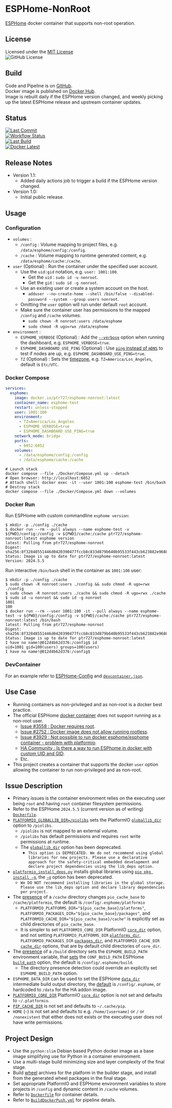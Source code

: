 # ESPHome-NonRoot

[ESPHome][esphome-link] docker container that supports non-root operation.

## License

Licensed under the [MIT License][license-link]  
![GitHub License][license-shield]

## Build

Code and Pipeline is on [GitHub][github-link].  
Docker image is published on [Docker Hub][docker-link].  
Image is rebuilt daily if the ESPHome version changed, and weekly picking up the latest ESPHome release and upstream container updates.

## Status

[![Last Commit][last-commit-shield]][commit-link]  
[![Workflow Status][workflow-status-shield]][actions-link]  
[![Last Build][last-build-shield]][actions-link]  
[![Docker Latest][docker-latest-version-shield]][docker-link]

## Release Notes

- Version 1.1:
  - Added daily actions job to trigger a build if the ESPHome version changed.
- Version 1.0:
  - Initial public release.

## Usage

### Configuration

- `volumes` :
  - `/config` : Volume mapping to project files, e.g. `/data/esphome/config:/config`.
  - `/cache` : Volume mapping to runtime generated content, e.g. `/data/esphome/cache:/cache`.
- `user` (Optional) : Run the container under the specified user account.
  - Use the `uid:gid` notation, e.g. `user: 1001:100`.
    - Get the `uid` : `sudo id -u nonroot`.
    - Get the `gid` : `sudo id -g nonroot`.
  - Use an existing user or create a system account on the host.
    - `adduser --no-create-home --shell /bin/false --disabled-password --system --group users nonroot`.
  - Omitting the `user` option will run under default `root` account.
  - Make sure the container user has permissions to the mapped `/config` and `/cache` volumes.
    - `sudo chown -R nonroot:users /data/esphome`
    - `sudo chmod -R ugo=rwx /data/esphome`
- `environment` :
  - `ESPHOME_VERBOSE` (Optional) : Add the [`--verbose`](https://esphome.io/guides/cli.html#cmdoption-v-verbose) option when running the dashboard, e.g. `ESPHOME_VERBOSE=true`.
  - `ESPHOME_DASHBOARD_USE_PING` (Optional) : Use [`ping` instead of `mDNS`](https://github.com/esphome/issues/issues/641#issuecomment-534156628) to test if nodes are up, e.g. `ESPHOME_DASHBOARD_USE_PING=true`.
  - `TZ` (Optional) : Sets the [timezone](https://en.wikipedia.org/wiki/List_of_tz_database_time_zones), e.g. `TZ=America/Los_Angeles`, default is `Etc/UTC`.

### Docker Compose

```yaml
services:
  esphome:
    image: docker.io/ptr727/esphome-nonroot:latest
    container_name: esphome-test
    restart: unless-stopped
    user: 1001:100
    environment:
      - TZ=America/Los_Angeles
      - ESPHOME_VERBOSE=true
      - ESPHOME_DASHBOARD_USE_PING=true
    network_mode: bridge
    ports:
      - 6052:6052
    volumes:
      - /data/esphome/config:/config
      - /data/esphome/cache:/cache
```

```console
# Launch stack
docker compose --file ./Docker/Compose.yml up --detach
# Open browser: http://localhost:6052
# Attach shell: docker exec -it --user 1001:100 esphome-test /bin/bash
# Destroy stack
docker compose --file ./Docker/Compose.yml down --volumes
```

### Docker Run

Run ESPHome with custom commandline `esphome version`:

```console
$ mkdir -p ./config ./cache
$ docker run --rm --pull always --name esphome-test -v ${PWD}/config:/config -v ${PWD}/cache:/cache ptr727/esphome-nonroot:latest esphome version
latest: Pulling from ptr727/esphome-nonroot
Digest: sha256:8f32848551446d0420390477fccb8c833d879b640b95533f443cb623882e9688
Status: Image is up to date for ptr727/esphome-nonroot:latest
Version: 2024.5.5
```

Run interactive `/bin/bash` shell in the container as `1001:100` user:

```console
$ mkdir -p ./config ./cache
$ sudo chown -R nonroot:users ./config && sudo chmod -R ugo=rwx ./config
$ sudo chown -R nonroot:users ./cache && sudo chmod -R ugo=rwx ./cache
$ sudo id -u nonroot && sudo id -g nonroot
1001
100
$ docker run --rm --user 1001:100 -it --pull always --name esphome-test -v ${PWD}/config:/config -v ${PWD}/cache:/cache ptr727/esphome-nonroot:latest /bin/bash
latest: Pulling from ptr727/esphome-nonroot
Digest: sha256:8f32848551446d0420390477fccb8c833d879b640b95533f443cb623882e9688
Status: Image is up to date for ptr727/esphome-nonroot:latest
I have no name!@012d4b62d376:/config$ id
uid=1001 gid=100(users) groups=100(users)
I have no name!@012d4b62d376:/config$
```

### DevContainer

For an example refer to [ESPHome-Config](https://github.com/ptr727/ESPHome-Config) and [`devcontainer.json`](https://github.com/ptr727/ESPHome-Config/blob/main/.devcontainer/devcontainer.json).

## Use Case

- Running containers as non-privileged and as non-root is a docker best practice.
- The official ESPHome [docker container][esphome-docker-link] does not support running as a non-root user.
  - [Issue #3558 : Docker requires root](https://github.com/esphome/issues/issues/3558).
  - [Issue #2752 : Docker image does not allow running rootless](https://github.com/esphome/issues/issues/2752).
  - [Issue #3929 : Not possible to run docker esphome/esphome container - problem with platformio](https://github.com/esphome/issues/issues/3929).
  - [HA Community : Is there a way to run ESPhome in docker with custom UID and GID](https://community.home-assistant.io/t/is-there-a-way-to-run-esphome-in-docker-with-custom-uid-and-gid/668256).
  - Etc.
- This project creates a container that supports the docker `user` option allowing the container to run non-privileged and as non-root.

## Issue Description

- Primary issues is the container environment relies on the executing user being `root` and having `root` container filesystem permissions.
- Refer to the ESPHome `2024.5.5` (current version as of writing) [`Dockerfile`](https://github.com/esphome/esphome/blob/2024.5.5/docker/Dockerfile).
- [`PLATFORMIO_GLOBALLIB_DIR=/piolibs`](https://github.com/esphome/esphome/blob/2024.5.5/docker/Dockerfile#L67) sets the PlatformIO [`globallib_dir`](https://docs.platformio.org/en/latest/envvars.html#envvar-PLATFORMIO_GLOBALLIB_DIR) option to `/piolibs`.
  - `/piolibs` is not mapped to an external volume.
  - `/piolibs` has default permissions and requires `root` write permissions at runtime.
  - The [`globallib_dir`](https://docs.platformio.org/en/latest/projectconf/sections/platformio/options/directory/globallib_dir.html#projectconf-pio-globallib-dir) option has been deprecated.
    - `This option is DEPRECATED. We do not recommend using global libraries for new projects. Please use a declarative approach for the safety-critical embedded development and declare project dependencies using the lib_deps option.`
- [`platformio_install_deps.py`](https://github.com/esphome/esphome/blob/2024.5.5/docker/Dockerfile#L101) installs global libraries using [`pio pkg install -g`](https://github.com/esphome/esphome/blob/2024.5.5/script/platformio_install_deps.py#L58), the [`-g`](https://docs.platformio.org/en/stable/core/userguide/pkg/cmd_install.html#cmdoption-pio-pkg-install-g) option has been deprecated.
  - `We DO NOT recommend installing libraries in the global storage. Please use the lib_deps option and declare library dependencies per project.`
- The [presence](https://github.com/esphome/esphome/blob/2024.5.5/docker/docker_entrypoint.sh#L6) of a `/cache` directory changes `pio_cache_base` to `/cache/platformio`, the default is `/config/.esphome/platformio`
  - `PLATFORMIO_PLATFORMS_DIR="${pio_cache_base}/platforms"`, `PLATFORMIO_PACKAGES_DIR="${pio_cache_base}/packages"`, and `PLATFORMIO_CACHE_DIR="${pio_cache_base}/cache"` is explicitly set as child directories of `pio_cache_base`.
  - It is simpler to set `PLATFORMIO_CORE_DIR` PlatformIO [`core_dir`](https://docs.platformio.org/en/latest/envvars.html#envvar-PLATFORMIO_CORE_DIR) option, and not setting `PLATFORMIO_PLATFORMS_DIR` [`platforms_dir`](https://docs.platformio.org/en/latest/projectconf/sections/platformio/options/directory/platforms_dir.html#projectconf-pio-platforms-dir), `PLATFORMIO_PACKAGES_DIR` [`packages_dir`](https://docs.platformio.org/en/latest/projectconf/sections/platformio/options/directory/packages_dir.html#projectconf-pio-packages-dir), and `PLATFORMIO_CACHE_DIR` [`cache_dir`](https://docs.platformio.org/en/latest/projectconf/sections/platformio/options/directory/cache_dir.html#projectconf-pio-cache-dir) options, that are by default child directories of `core_dir`.
- The [presence](https://github.com/esphome/esphome/blob/2024.5.5/docker/docker_entrypoint.sh#L26) of a `/build` directory sets the `ESPHOME_BUILD_PATH` environment variable, that [sets](https://github.com/esphome/esphome/blob/2024.5.5/esphome/core/config.py#L204) the `CONF_BUILD_PATH` ESPHome [`build_path`](https://esphome.io/components/esphome.html) option, the default is `/config/.esphome/build`.
  - The directory presence detection could override an explicitly set `ESPHOME_BUILD_PATH` option.
- `ESPHOME_DATA_DIR` can be used to set the ESPHome [`data_dir`](https://github.com/esphome/esphome/blob/2024.5.5/esphome/core/__init__.py#L595) intermediate build output directory, the [default](https://github.com/esphome/esphome/blob/2024.5.5/esphome/core/__init__.py#L599) is `/config/.esphome`, or hardcoded to `/data` for the HA addon image.
- [`PLATFORMIO_CORE_DIR`](https://docs.platformio.org/en/latest/envvars.html#envvar-PLATFORMIO_CORE_DIR) PlatformIO [`core_dir`](https://docs.platformio.org/en/latest/projectconf/sections/platformio/options/directory/core_dir.html#projectconf-pio-core-dir) option is not set and defaults to `~/.platformio`.
- [`PIP_CACHE_DIR`](https://pip.pypa.io/en/stable/topics/caching/#pip-cache-dir) is not set and defaults to `~/.cache/pip`.
- `HOME` (`~`) is not set and defaults to e.g. `/home/[username]` or `/` or `/nonexistent` that either does not exists or the executing user does not have write permissions.

## Project Design

- Use the `python:slim` Debian based Python docker image as a base image simplifying use for Python in a container environment.
- Use a multi-stage build minimizing size and layer complexity of the final stage.
- Build [wheel](https://pip.pypa.io/en/stable/cli/pip_wheel/) archives for the platform in the builder stage, and install from the generated wheel packages in the final stage.
- Set appropriate PlatformIO and ESPHome environment variables to store projects in `/config` and dynamic content in `/cache` volumes.
- Refer to [`Dockerfile`](./Docker/Dockerfile) for container details.
- Refer to [`BuildDockerPush.yml`](./.github/workflows/BuildDockerPush.yml) for pipeline details.

[actions-link]: https://github.com/ptr727/ESPHome-NonRoot/actions
[commit-link]: https://github.com/ptr727/ESPHome-NonRoot/commits/main
[docker-latest-version-shield]: https://img.shields.io/docker/v/ptr727/esphome-nonroot/latest?label=Docker%20Latest&logo=docker
[docker-link]: https://hub.docker.com/r/ptr727/esphome-nonroot
[workflow-status-shield]: https://img.shields.io/github/actions/workflow/status/ptr727/ESPHome-NonRoot/BuildDockerPush.yml?logo=github&label=Workflow%20Status
[github-link]: https://github.com/ptr727/ESPHome-NonRoot
[last-build-shield]: https://byob.yarr.is/ptr727/ESPHome-NonRoot/lastbuild
[last-commit-shield]: https://img.shields.io/github/last-commit/ptr727/ESPHome-NonRoot?logo=github&label=Last%20Commit
[license-link]: ./LICENSE
[license-shield]: https://img.shields.io/github/license/ptr727/ESPHome-NonRoot?label=License
[esphome-link]: https://esphome.io
[esphome-docker-link]: https://hub.docker.com/r/esphome/esphome
